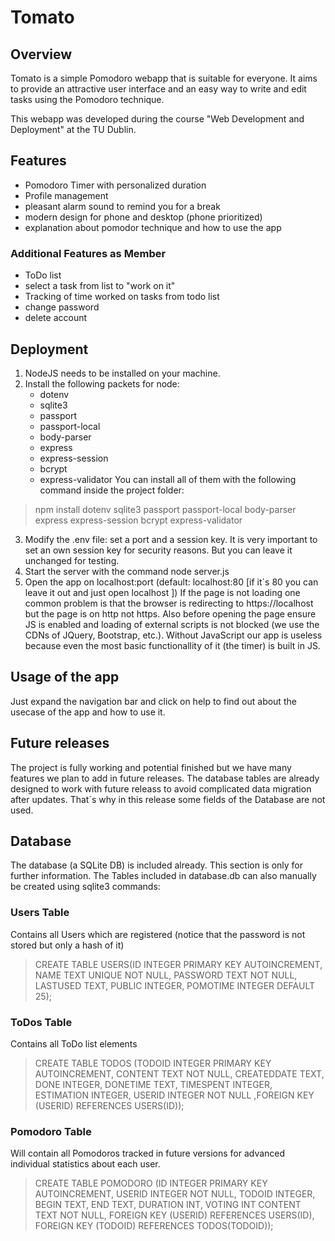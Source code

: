 # Tomato

## Overview

Tomato is a simple Pomodoro webapp that is suitable for everyone. It aims to provide an attractive user interface and an easy way to write and edit tasks using the Pomodoro technique.

This webapp was developed during the course "Web Development and Deployment" at the TU Dublin.

## Features

- Pomodoro Timer with personalized duration
- Profile management
- pleasant alarm sound to remind you for a break
- modern design for phone and desktop (phone prioritized)
- explanation about pomodor technique and how to use the app

### Additional Features as Member

- ToDo list
- select a task from list to "work on it"
- Tracking of time worked on tasks from todo list
- change password
- delete account

## Deployment

1. NodeJS needs to be installed on your machine.
2. Install the following packets for node:
    - dotenv
    - sqlite3
    - passport
    - passport-local
    - body-parser
    - express
    - express-session
    - bcrypt
    - express-validator
    You can install all of them with the following command inside the project folder:
>   npm install dotenv sqlite3 passport passport-local body-parser express express-session bcrypt express-validator
3. Modify the .env file: set a port and a session key. It is very important to set an own session key for security reasons. But you can leave it unchanged for testing.
4. Start the server with the command node server.js
5. Open the app on localhost:port (default: localhost:80 
[if it´s 80 you can leave it out and just open localhost ])
If the page is not loading one common problem is that the browser is redirecting to https://localhost but the page is on http not https.
Also before opening the page ensure JS is enabled and loading of external scripts is not blocked (we use the CDNs of JQuery, Bootstrap, etc.). Without JavaScript our app is useless because even the most basic functionallity of it (the timer) is built in JS.

## Usage of the app
Just expand the navigation bar and click on help to find out about the usecase of the app and how to use it.

## Future releases
The project is fully working and potential finished but we have many features we plan to add in future releases. The database tables are already designed to work with future releass to avoid complicated data migration after updates. That´s why in this release some fields of the Database are not used.

## Database
The database (a SQLite DB) is included already. This section is only for further information.
The Tables included in database.db can also manually be created using sqlite3 commands:


### Users Table
Contains all Users which are registered (notice that the password is not stored but only a hash of it)
> CREATE TABLE USERS(ID INTEGER PRIMARY KEY AUTOINCREMENT, NAME TEXT UNIQUE NOT NULL, PASSWORD TEXT NOT NULL, LASTUSED TEXT, PUBLIC INTEGER, POMOTIME INTEGER DEFAULT 25);

### ToDos Table
Contains all ToDo list elements
> CREATE TABLE TODOS (TODOID INTEGER PRIMARY KEY AUTOINCREMENT, CONTENT TEXT NOT NULL, CREATEDDATE TEXT, DONE INTEGER, DONETIME TEXT, TIMESPENT INTEGER, ESTIMATION INTEGER, USERID INTEGER NOT NULL ,FOREIGN KEY (USERID) REFERENCES USERS(ID));

### Pomodoro Table
Will contain all Pomodoros tracked in future versions for advanced individual statistics about each user.
> CREATE TABLE POMODORO (ID INTEGER PRIMARY KEY AUTOINCREMENT, USERID INTEGER NOT NULL, TODOID INTEGER, BEGIN TEXT, END TEXT, DURATION INT, VOTING INT CONTENT TEXT NOT NULL, FOREIGN KEY (USERID) REFERENCES USERS(ID), FOREIGN KEY (TODOID) REFERENCES TODOS(TODOID));